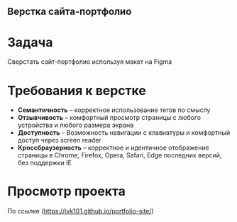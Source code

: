 ## Верстка сайта-портфолио

# Задача

Сверстать сайт-портфолио используя макет на Figma
  
# Требования к верстке

* __Семантичность__ – корректное использование тегов по смыслу
* __Отзывчивость__ – комфортный просмотр страницы с любого устройства и любого размера экрана
* __Доступность__ – Возможность навигации с клавиатуры и комфортный доступ через screen reader
* __Кроссбраузерность__ – корректное и идентичное отображение страницы в Chrome, Firefox, Opera, Safari, Edge последних версий, без поддержки IE
  
# Просмотр проекта

По ссылке (https://ivk101.github.io/portfolio-site/)
